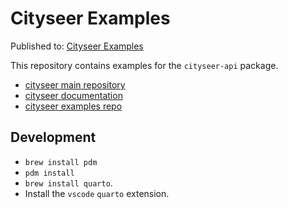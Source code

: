 # Cityseer Examples

Published to: [Cityseer Examples](https://benchmark-urbanism.github.io/cityseer-examples/)

This repository contains examples for the `cityseer-api` package.

- [cityseer main repository](https://github.com/benchmark-urbanism/cityseer-api)
- [cityseer documentation](https://cityseer.benchmarkurbanism.com/)
- [cityseer examples repo](https://github.com/benchmark-urbanism/cityseer-examples)

## Development

- `brew install pdm`
- `pdm install`
- `brew install quarto`.
- Install the `vscode` `quarto` extension.
